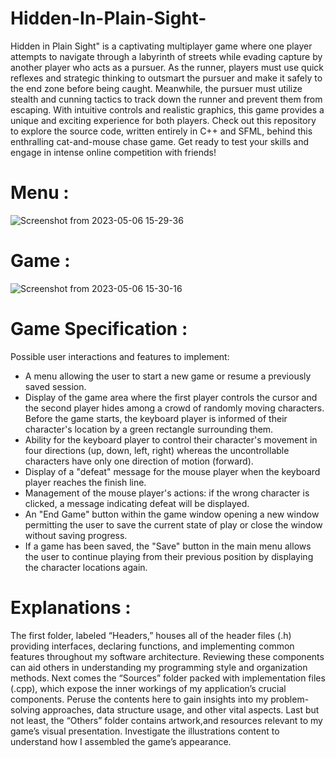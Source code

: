 # Hidden-In-Plain-Sight-
Hidden in Plain Sight" is a captivating multiplayer game where one player attempts to navigate through a labyrinth of streets while evading capture by another player who acts as a pursuer. As the runner, players must use quick reflexes and strategic thinking to outsmart the pursuer and make it safely to the end zone before being caught. Meanwhile, the pursuer must utilize stealth and cunning tactics to track down the runner and prevent them from escaping. With intuitive controls and realistic graphics, this game provides a unique and exciting experience for both players. Check out this repository to explore the source code, written entirely in C++ and SFML, behind this enthralling cat-and-mouse chase game. Get ready to test your skills and engage in intense online competition with friends!
# Menu :
![Screenshot from 2023-05-06 15-29-36](https://user-images.githubusercontent.com/110737334/236627513-50ab8e64-1000-4f16-a9a0-9017977d99e4.png)
# Game :
![Screenshot from 2023-05-06 15-30-16](https://user-images.githubusercontent.com/110737334/236627640-a875d070-70d1-4aba-bc8d-c129e49b7f27.png)
# Game Specification :
Possible user interactions and features to implement:
- A menu allowing the user to start a new game or resume a previously saved session.
- Display of the game area where the first player controls the cursor and the second player hides among a crowd of randomly moving characters. Before the game starts, the keyboard player is informed of their character's location by a green rectangle surrounding them.
- Ability for the keyboard player to control their character's movement in four directions (up, down, left, right) whereas the uncontrollable characters have only one direction of motion (forward).
- Display of a "defeat" message for the mouse player when the keyboard player reaches the finish line.
- Management of the mouse player's actions: if the wrong character is clicked, a message indicating defeat will be displayed.
- An "End Game" button within the game window opening a new window permitting the user to save the current state of play or close the window without saving progress.
- If a game has been saved, the "Save" button in the main menu allows the user to continue playing from their previous position by displaying the character locations again.
# Explanations : 
The first folder, labeled “Headers,” houses all of the header files (.h) providing interfaces, declaring functions, and implementing common features throughout my software architecture. Reviewing these components can aid others in understanding my programming style and organization methods.
Next comes the “Sources” folder packed with implementation files (.cpp), which expose the inner workings of my application’s crucial components. Peruse the contents here to gain insights into my problem-solving approaches, data structure usage, and other vital aspects.
Last but not least, the “Others” folder contains artwork,and resources relevant to my game’s visual presentation. Investigate the illustrations content to understand how I assembled the game’s appearance.
